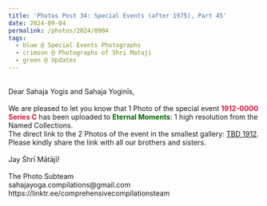 ```yaml
---
title: 'Photos Post 34: Special Events (after 1975), Part 45'
date: 2024-09-04
permalink: /photos/2024/0904
tags:
  - blue @ Special Events Photographs
  - crimson @ Photographs of Shri Mataji
  - green @ Updates
---
```


<p>
<br>
Dear Sahaja Yogis and Sahaja Yoginīs,<br>
<br>
We are pleased to let you know that 1 Photo of the special event <font color="Crimson"><b>1912-0000 Series C</b></font> has been uploaded to <font color="DarkGreen"><b>Eternal Moments</b></font>: 1 high resolution from the Named Collections.<br>
The direct link to the 2 Photos of the event in the smallest gallery: <a href="https://eternalmoments.smugmug.com/Countries/TBD/1912">TBD 1912</a>.<br>
Please kindly share the link with all our brothers and sisters.<br>
<br>
Jay Śhrī Mātājī!<br>
<br>
The Photo Subteam<br>
sahajayoga.compilations@gmail.com<br>
https://linktr.ee/comprehensivecompilationsteam
</p>